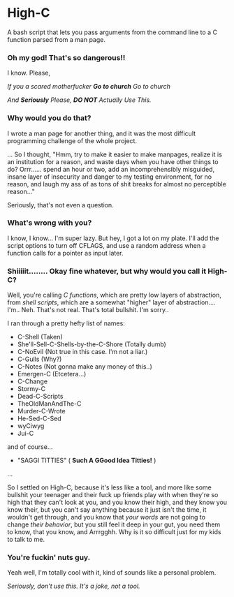 # High-C
A bash script that lets you pass arguments from the command line to a C function parsed from a man page.

### Oh my god! That's so dangerous!!

I know. Please,

*If you a scared motherfucker* ***Go to church*** *Go to church*

*And **Seriously** Please, **DO NOT** Actually Use This.*

### Why would you do that?

I wrote a man page for another thing, and it was the most difficult programming challenge of the whole project.

... So I thought, "Hmm, try to make it easier to make manpages, realize it is an institution for a reason, and waste days when you have other things to do? Orrr...... spend an hour or two, add an incomprehensibly misguided, insane layer of insecurity and danger to my testing environment, for no reason, and laugh my ass of as tons of shit breaks for almost no perceptible reason..."

Seriously, that's not even a question.

### What's wrong with you?

I know, I know... I'm super lazy. But hey, I got a lot on my plate. I'll add the script options to turn off CFLAGS, and use a random address when a function calls for a pointer as input later.

### Shiiiiit........ Okay fine whatever, but why would you call it High-C?

Well, you're calling *C functions*, which are pretty low layers of abstraction, from *shell scripts*, which are a somewhat "higher" layer of abstraction.... I'm.. Neh. That's not real. That's total bullshit. I'm sorry..

I ran through a pretty hefty list of names:

- C-Shell                             (Taken)
- She'll-Sell-C-Shells-by-the-C-Shore (Totally dumb)
- C-NoEvil                            (Not true in this case. I'm not a liar.)
- C-Gulls                             (Why?)
- C-Notes                             (Not gonna make any money of this..)
- Emergen-C                           (Etcetera...)
- C-Change
- Stormy-C
- Dead-C-Scripts
- TheOldManAndThe-C
- Murder-C-Wrote
- He-Sed-C-Sed
- wyCiwyg
- Jui-C

and of course...

- "SAGGI TITTIES" ( **Such A GGood Idea Titties!** )

...

So I settled on High-C, because it's less like a tool, and more like some bullshit your teenager and their fuck up friends play with when they're so high that they can't look at you, and you know their high, and they know you know their, but you can't say anything because it just isn't the time, it wouldn't get through, and you know that *your words* are not going to change *their behavior*, but you still feel it deep in your gut, you need them to know, that you know, and Arrrgghh. Why is it so difficult just for my kids to talk to me.

### You're fuckin' nuts guy.

Yeah well, I'm totally cool with it, kind of sounds like a personal problem. 

*Seriously, don't use this. It's a joke, not a tool.*
